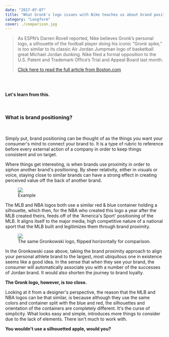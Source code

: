 ```yaml
---
date: "2017-07-07"
title: "What Gronk's logo issues with Nike teaches us about brand positioning."
category: "Longform"
cover: ./comparison.jpg
---
```


<blockquote>
<p>
As ESPN’s Darren Rovell reported, Nike believes Gronk’s personal logo, a silhouette of the football player doing his iconic “Gronk spike,” is too similar to its classic Air Jordan Jumpman logo of basketball great Michael Jordan dunking. Nike filed a formal opposition to the U.S. Patent and Trademark Office’s Trial and Appeal Board last month.
</p>
<a href="https://www.boston.com/sports/new-england-patriots/2017/07/02/does-the-gronk-spike-look-too-similar-to-the-air-jordan-jumpman-nike-thinks-so">Click here to read the full article from Boston.com</a>
</blockquote>

<br><br>

**Let's learn from this.**

<br>

### What is brand positioning?

<br>

Simply put, brand positioning can be thought of as the things you want your consumer's mind to connect your brand to. It is a type of rubric to reference before every external action of a company in order to keep things consistent and on target.

Where things get interesting, is when brands use proximity in order to siphon another brand's positioning. By sheer relativity, either in visuals or voice, staying close to similar brands can have a strong effect in creating perceived value off the back of another brand.

<figure>
<img src="/nba-mlb.jpg" />
<figcaption>Example</figcaption>
</figure>

The MLB and NBA logos both use a similar red & blue container holding a silhouette, which then, for the NBA who created this logo a year after the MLB created theirs, feeds off of the 'America's Sport' positioning of the MLB. It aligns itself to the major media, high competitive nature of a national sport that the MLB built and legitimizes them through brand proximity.

<figure>
<img src="/comparison_reversed.jpg" />
<figcaption>The same Gronkowski logo, flipped horizontally for comparison.</figcaption>
</figure>

In the Gronkowski case above, taking the brand proximity approach to align your personal athlete brand to the largest, most ubiquitous one in existence seems like a good idea. In the sense that when they see your brand, the consumer will automatically associate you with a number of the successes of Jordan brand. It would also shorten the journey to brand loyalty.

**The Gronk logo, however, is *too* close.**

Looking at it from a designer's perspective, the reason that the MLB and NBA logos can be that similar, is because although they use the same colors and container split with the blue and red, the silhouettes and orientation of the containers are completely different. It's the curse of simplicity. What looks easy and simple, introduces more things to consider due to the lack of elements. There isn't much to work with.

**You wouldn't use a silhouetted apple, would you?**
